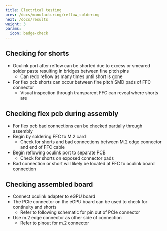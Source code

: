 ```yaml
---
title: Electrical testing
prev: /docs/manufacturing/reflow_soldering
next: /docs/results
weight: 3
params:
  icon: badge-check
---
```


## Checking for shorts
- Oculink port after reflow can be shorted due to excess or smeared solder paste resulting in bridges between fine pitch pins
    - Can redo reflow as many times until short is gone
- For flex pcb shorts can occur between fine pitch SMD pads of FFC connector
    - Visual inspection through transparent FFC can reveal where shorts are

## Checking flex pcb during assembly
- For flex pcb bad connections can be checked partially through assembly
- Begin by soldering FFC to M.2 card
    - Check for shorts and bad connections between M.2 edge connector and end of FFC cable
- Begin reflowing oculink port to separate PCB
    - Check for shorts on exposed connector pads
- Bad connection or short will likely be located at FFC to oculink board connection

## Checking assembled board 
- Connect oculink adapter to eGPU board
- The PCIe connector on the eGPU board can be used to check for continuity and shorts
    - Refer to following schematic for pin out of PCIe connector
- Use m.2 edge connector as other side of connection
    - Refer to pinout for m.2 connector



